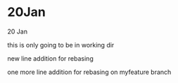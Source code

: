 # 20Jan
20 Jan

this is only going to be in working dir

new line addition for rebasing

one more line addition for rebasing on myfeature branch
